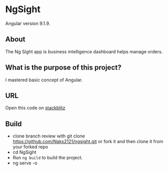 # NgSight

Angular version 9.1.9.

## About

The Ng Sight app is business intelligence dashboard helps manage orders.

## What is the purpose of this project?

I mastered basic concept of Angular.

## URL

Open this code on [stackblitz](http://stackblitz.com/github/Naks2121/ngsight)

## Build

* clone branch review with git clone https://github.com/Naks2121/ngsight.git or fork it and then clone it from your forked repo
* cd NgSight
* Run `ng build` to build the project.
* ng serve -o
